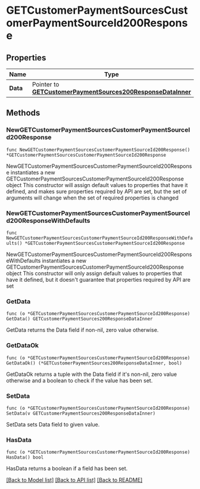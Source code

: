 # GETCustomerPaymentSourcesCustomerPaymentSourceId200Response

## Properties

Name | Type | Description | Notes
------------ | ------------- | ------------- | -------------
**Data** | Pointer to [**GETCustomerPaymentSources200ResponseDataInner**](GETCustomerPaymentSources200ResponseDataInner.md) |  | [optional] 

## Methods

### NewGETCustomerPaymentSourcesCustomerPaymentSourceId200Response

`func NewGETCustomerPaymentSourcesCustomerPaymentSourceId200Response() *GETCustomerPaymentSourcesCustomerPaymentSourceId200Response`

NewGETCustomerPaymentSourcesCustomerPaymentSourceId200Response instantiates a new GETCustomerPaymentSourcesCustomerPaymentSourceId200Response object
This constructor will assign default values to properties that have it defined,
and makes sure properties required by API are set, but the set of arguments
will change when the set of required properties is changed

### NewGETCustomerPaymentSourcesCustomerPaymentSourceId200ResponseWithDefaults

`func NewGETCustomerPaymentSourcesCustomerPaymentSourceId200ResponseWithDefaults() *GETCustomerPaymentSourcesCustomerPaymentSourceId200Response`

NewGETCustomerPaymentSourcesCustomerPaymentSourceId200ResponseWithDefaults instantiates a new GETCustomerPaymentSourcesCustomerPaymentSourceId200Response object
This constructor will only assign default values to properties that have it defined,
but it doesn't guarantee that properties required by API are set

### GetData

`func (o *GETCustomerPaymentSourcesCustomerPaymentSourceId200Response) GetData() GETCustomerPaymentSources200ResponseDataInner`

GetData returns the Data field if non-nil, zero value otherwise.

### GetDataOk

`func (o *GETCustomerPaymentSourcesCustomerPaymentSourceId200Response) GetDataOk() (*GETCustomerPaymentSources200ResponseDataInner, bool)`

GetDataOk returns a tuple with the Data field if it's non-nil, zero value otherwise
and a boolean to check if the value has been set.

### SetData

`func (o *GETCustomerPaymentSourcesCustomerPaymentSourceId200Response) SetData(v GETCustomerPaymentSources200ResponseDataInner)`

SetData sets Data field to given value.

### HasData

`func (o *GETCustomerPaymentSourcesCustomerPaymentSourceId200Response) HasData() bool`

HasData returns a boolean if a field has been set.


[[Back to Model list]](../README.md#documentation-for-models) [[Back to API list]](../README.md#documentation-for-api-endpoints) [[Back to README]](../README.md)


